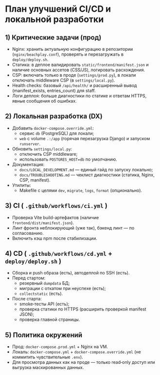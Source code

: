 # План улучшений CI/CD и локальной разработки

## 1) Критические задачи (прод)
- Nginx: хранить актуальную конфигурацию в репозитории (`nginx/beachplay.conf`), проверять и перезагружать в `deploy/deploy.sh`.
- Статика: в деплое валидировать `static/frontend/manifest.json` и наличие основных ассетов (CSS/JS), логировать расхождения.
- CSP: включать только в проде (`settings/prod.py`), в локали отключать middleware CSP (в `settings/local.py`).
- Health checks: базовый `/api/health/` и расширенный вывод (manifest_exists, entries_count) для staff.
- Логи деплоя: больше диагностики по статике и ответам HTTPS, явные сообщения об ошибках.

## 2) Локальная разработка (DX)
- Добавить `docker-compose.override.yml`:
  - сервис `db` (PostgreSQL) для локали;
  - `web` с volume `.:/app` (горячая перезагрузка Django) и запуском `runserver`.
- Обновить `settings/local.py`:
  - отключить CSP middleware;
  - использовать `POSTGRES_HOST=db` по умолчанию.
- Документация:
  - `docs/LOCAL_DEVELOPMENT.md` — единый гайд по запуску локально;
  - `docs/TROUBLESHOOTING.md` — чеклист диагностики (статика, Nginx, CSP, manifest).
- Утилиты:
  - Makefile с целями `dev`, `migrate`, `logs`, `format` (опционально).

## 3) CI ( `.github/workflows/ci.yml` )
- Проверка Vite build-артефактов (наличие `frontend/dist/manifest.json`).
- Линт фронта неблокирующий (уже так), бэкенд линт — по согласованию.
- Включить кэш npm после стабилизации.

## 4) CD ( `.github/workflows/cd.yml` + `deploy/deploy.sh` )
- Сборка и push образа (есть), автодеплой по SSH (есть).
- Перед стартом:
  - резервный `dumpdata` БД;
  - миграции с откатом при неуспехе (есть);
  - `collectstatic` (есть).
- После старта:
  - smoke‑тесты API (есть);
  - проверка статики по HTTPS (расширить проверкой manifest JSON);
  - проверка главной страницы.

## 5) Политика окружений
- Прод: `docker-compose.prod.yml` + Nginx на VM.
- Локаль: `docker-compose.yml` + `docker-compose.override.yml` (не коммитить чувствительные `.env`).
- Для просмотра данных как на проде — только read‑only доступ или выгрузка маскированных данных.
